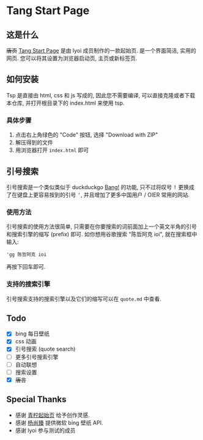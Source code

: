 # Tang Start Page

## 这是什么

~~唐页~~ [Tang Start Page](https://github.com/yzy-1/tsp) 是由 lyoi 成员制作的一款起始页. 是一个界面简洁, 实用的网页. 您可以将其设置为浏览器启动页, 主页或新标签页.

## 如何安装

Tsp 是直接由 html, css 和 js 写成的, 因此您不需要编译, 可以直接克隆或者下载本仓库, 并打开根目录下的 index.html 来使用 tsp.

### 具体步骤

1. 点击右上角绿色的 "Code" 按钮, 选择 "Download with ZIP"
1. 解压得到的文件
1. 用浏览器打开 `index.html` 即可

## 引号搜索

引号搜索是一个类似类似于 duckduckgo [Bang!](https://duckduckgo.com/bang) 的功能, 只不过将叹号 <kbd>!</kbd> 更换成了在键盘上更容易按到的引号 <kbd>'</kbd>, 并且增加了更多中国用户 / OIER 常用的网站.

### 使用方法

引号搜索的使用方法很简单, 只需要在你要搜索的词前面加上一个英文半角的引号和搜索引擎的缩写 (prefix) 即可. 如你想用谷歌搜索 "陈哲阿克 ioi", 就在搜索框中输入:

```
'gg 陈哲阿克 ioi
```

再按下回车即可.

### 支持的搜索引擎

引号搜索支持的搜索引擎以及它们的缩写可以在 `quote.md` 中查看.

## Todo

- [x] bing 每日壁纸
- [x] css 动画
- [x] 引号搜索 (quote search)
- [ ] 更多引号搜索引擎
- [ ] 自动联想
- [ ] 搜索设置
- [x] ~~唐言~~

## Special Thanks

- 感谢 [青柠起始页](https://a.maorx.cn) 给予创作灵感.
- 感谢 [杨尚臻](https://www.yangshangzhen.com/bing) 提供微软 bing 壁纸 API.
- 感谢 lyoi 参与测试的成员
